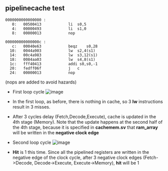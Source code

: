 ## pipelinecache test

```
0000000000000000 :
   0:	00500413          	li	s0,5
   4:	00000493          	li	s1,0
   8:	00000013          	nop

000000000000000c :
   c:	00040e63          	beqz	s0,28 
  10:	0044a903          	lw	s2,4(s1)
  14:	00c4a983          	lw	s3,12(s1)
  18:	0084aa03          	lw	s4,8(s1)
  1c:	fff40413          	addi s0,s0,-1
  20:	fedff06f          	j	c 
  24:	00000013          	nop
```
(nops are added to avoid hazards)

- First loop cycle
![image](https://user-images.githubusercontent.com/58468284/208071674-fa80295b-e21c-42ca-a91e-05246c9495d3.png)

- In the first loop, as before, there is nothing in cache, so 3 **lw** instructions result in 3 misses.
- After 3 cycles delay (Fetch,Decode,Execute), cache is updated in the 4th stage (Memory). Note that the update happens at the second half of the 4th stage, because it is specified in **cachemem.sv** that **ram_array** will be written in the **negative clock edge**

- Second loop cycle
![image](https://user-images.githubusercontent.com/58468284/208073479-4a33e5b9-4ec9-44e8-8b99-d698c65f30f4.png)
- **Hit** is 1 this time. Since all the pipelined registers are written in the negative edge of the clock cycle, after 3 negative clock edges (Fetch->Decode, Decode->Execute, Execute->Memory), **hit** will be 1